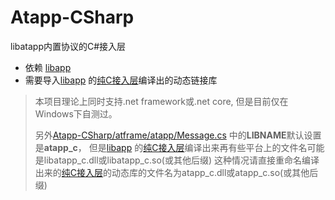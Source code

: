 # Atapp-CSharp
libatapp内置协议的C#接入层


+ 依赖 [libapp](https://github.com/atframework/libatapp) 
+ 需要导入[libapp](https://github.com/atframework/libatapp) 的[纯C接入层](https://github.com/atframework/libatapp/tree/master/binding/c)编译出的动态链接库

> 本项目理论上同时支持.net framework或.net core, 但是目前仅在Windows下自测过。
> 
> 另外[Atapp-CSharp/atframe/atapp/Message.cs](Atapp-CSharp/atframe/atapp/Message.cs) 中的**LIBNAME**默认设置是**atapp_c**， 
> 但是[libapp](https://github.com/atframework/libatapp) 的[纯C接入层](https://github.com/atframework/libatapp/tree/master/binding/c)编译出来再有些平台上的文件名可能是libatapp_c.dll或libatapp_c.so(或其他后缀)
> 这种情况请直接重命名编译出来的[纯C接入层](https://github.com/atframework/libatapp/tree/master/binding/c)的动态库的文件名为atapp_c.dll或atapp_c.so(或其他后缀)
